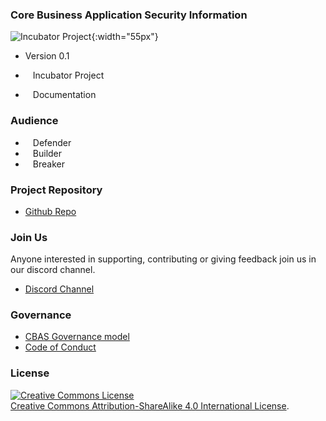 ### Core Business Application Security Information

![Incubator Project](/assets/images/common/owasp_level_incubator.svg){:width="55px"}

* Version 0.1

* <i class="fas fa-egg" style="font-size: 1.2em;  color:#233e81;"></i><span style="font-size:1.0em;padding-left:12px;">Incubator Project</span>
* <i class="fas fa-book" style="font-size: 1.2em; color:#233e81;"></i><span style="font-size:1.0em;padding-left:12px;">Documentation</span>

### Audience

* <i class="fas fa-shield-alt" style="font-size: 1.2em; color:#233e81;"></i><span style="font-size:1.0em;padding-left:12px;">Defender</span>
* <i class="fas fa-toolbox" style="font-size: 1.2em; color:#233e81;"></i><span style="font-size:1.0em;padding-left:12px;">Builder</span>
* <i class="fas fa-user-secret" style="font-size: 1.2em; color:#233e81;"></i><span style="font-size:1.0em;padding-left:12px;">Breaker</span>

### Project Repository
* [Github Repo](https://github.com/NO-MONKEY/CBAS-SAP)

### Join Us
Anyone interested in supporting, contributing or giving feedback join us in our discord channel.
* [Discord Channel](https://discord.gg/X8ZVSfH)

### Governance
* [CBAS Governance model](https://github.com/NO-MONKEY/CBAS-SAP/blob/master/GOVERNANCE.md)
* [Code of Conduct](https://github.com/NO-MONKEY/CBAS-SAP/blob/master/CODE_OF_CONDUCT.md)

### License
<a rel="license" href="http://creativecommons.org/licenses/by-sa/4.0/"><img alt="Creative Commons License" style="border-width:0" src="https://i.creativecommons.org/l/by-sa/4.0/88x31.png" /></a>
<br/><a rel="license" href="http://creativecommons.org/licenses/by-sa/4.0/">Creative Commons Attribution-ShareAlike 4.0 International License</a>.
